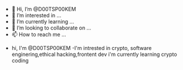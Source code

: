 - 👋 Hi, I’m @D00TSP00KEM
- 👀 I’m interested in ...
- 🌱 I’m currently learning ...
- 💞️ I’m looking to collaborate on ...
- 📫 How to reach me ...

<!---
D00TSP00KEM/D00TSP00KEM is a ✨ special ✨ repository because its `README.md` (this file) appears on your GitHub profile.
You can click the Preview link to take a look at your changes.
--->
- hi, I'm @D00TSP00KEM
-I'm intrested in crypto, software enginering,ethical hacking,frontent dev
i'm currently learning crypto coding

